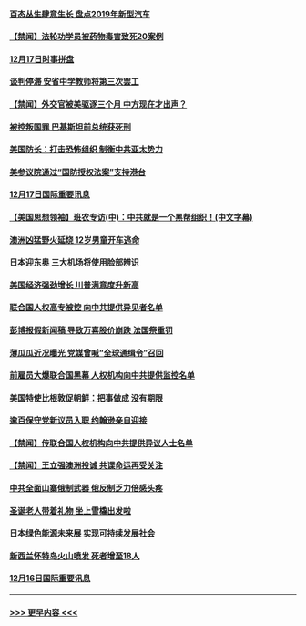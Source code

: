 #### [百态丛生肆意生长 盘点2019年新型汽车](../pages/prog202/a102731663.md?t=12180933) 
#### [【禁闻】法轮功学员被药物毒害致死20案例](../pages/prog202/a102731648.md?t=12180933) 
#### [12月17日时事拼盘](../pages/prog202/a102731589.md?t=12180933) 
#### [谈判停滞 安省中学教师将第三次罢工](../pages/prog202/a102731565.md?t=12180933) 
#### [【禁闻】外交官被美驱逐三个月 中方现在才出声？](../pages/prog202/a102731548.md?t=12180933) 
#### [被控叛国罪 巴基斯坦前总统获死刑](../pages/prog202/a102731435.md?t=12180933) 
#### [美国防长：打击恐怖组织 制衡中共亚太势力](../pages/prog202/a102731419.md?t=12180933) 
#### [美参议院通过“国防授权法案”支持港台](../pages/prog202/a102731407.md?t=12180933) 
#### [12月17日国际重要讯息](../pages/prog202/a102731240.md?t=12180933) 
#### [【美国思想领袖】班农专访(中)：中共就是一个黑帮组织！(中文字幕)](../pages/prog202/a102729959.md?t=12180933) 
#### [澳洲凶猛野火延烧 12岁男童开车逃命](../pages/prog202/a102731181.md?t=12180933) 
#### [日本迎东奥 三大机场将使用脸部辨识](../pages/prog202/a102731092.md?t=12180933) 
#### [美国经济强劲增长 川普满意度升新高](../pages/prog202/a102731052.md?t=12180933) 
#### [联合国人权高专被控 向中共提供异见者名单](../pages/prog202/a102731045.md?t=12180933) 
#### [彭博报假新闻稿 导致万喜股价崩跌 法国祭重罚](../pages/prog202/a102730937.md?t=12180933) 
#### [薄瓜瓜近况曝光 党媒曾喊“全球通缉令”召回](../pages/prog202/a102730850.md?t=12180933) 
#### [前雇员大爆联合国黑幕 人权机构向中共提供监控名单](../pages/prog202/a102730609.md?t=12180933) 
#### [美国特使比根敦促朝鲜：把事做成 没有期限](../pages/prog202/a102730625.md?t=12180933) 
#### [逾百保守党新议员入职  约翰逊亲自迎接](../pages/prog202/a102730778.md?t=12180933) 
#### [【禁闻】传联合国人权机构向中共提供异议人士名单](../pages/prog202/a102730747.md?t=12180933) 
#### [【禁闻】王立强澳洲投诚 共谍命运再受关注](../pages/prog202/a102730693.md?t=12180933) 
#### [中共全面山寨俄制武器 俄反制乏力倍感头疼](../pages/prog202/a102730668.md?t=12180933) 
#### [圣诞老人带着礼物 坐上雪橇出发啦](../pages/prog202/a102730635.md?t=12180933) 
#### [日本绿色能源未来展 实现可持续发展社会](../pages/prog202/a102730564.md?t=12180933) 
#### [新西兰怀特岛火山喷发 死者增至18人](../pages/prog202/a102730589.md?t=12180933) 
#### [12月16日国际重要讯息](../pages/prog202/a102730413.md?t=12180933) 

----
#### [ >>> 更早内容 <<< ](../indexes/prog202-earlier.md)
